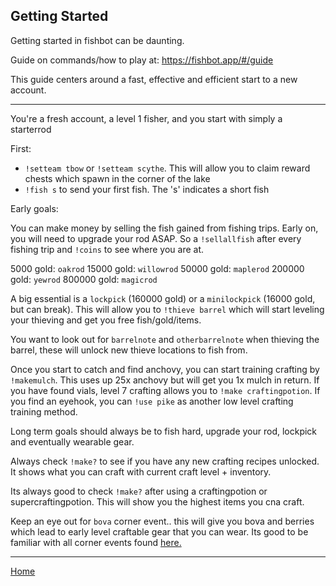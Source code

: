 ## Getting Started ##

Getting started in fishbot can be daunting.

Guide on commands/how to play at: https://fishbot.app/#/guide

This guide centers around a fast, effective and efficient start to a new account.

-----------------------------

You're a fresh account, a level 1 fisher, and you start with simply a starterrod

First:
- `!setteam tbow` or `!setteam scythe`. This will allow you to claim reward chests which spawn in the corner of the lake
- `!fish s` to send your first fish. The 's' indicates a short fish

Early goals:

You can make money by selling the fish gained from fishing trips. Early on, you will need to upgrade your rod ASAP. So a `!sellallfish` after every fishing trip and `!coins` to see where you are at.

5000 gold: `oakrod`
15000 gold: `willowrod`
50000 gold: `maplerod`
200000 gold: `yewrod`
800000 gold: `magicrod`

A big essential is a `lockpick` (160000 gold) or a `minilockpick` (16000 gold, but can break). This will allow you to `!thieve barrel` which will start leveling your thieving and get you free fish/gold/items.

You want to look out for `barrelnote` and `otherbarrelnote` when thieving the barrel, these will unlock new thieve locations to fish from.

Once you start to catch and find anchovy, you can start training crafting by `!makemulch`. This uses up 25x anchovy but will get you 1x mulch in return. If you have found vials, level 7 crafting allows you to `!make craftingpotion`. If you find an eyehook, you can `!use pike` as another low level crafting training method.

Long term goals should always be to fish hard, upgrade your rod, lockpick and eventually wearable gear. 

Always check `!make?` to see if you have any new crafting recipes unlocked. It shows what you can craft with current craft level + inventory.

Its always good to check `!make?` after using a craftingpotion or supercraftingpotion. This will show you the highest items you cna craft.

Keep an eye out for `bova` corner event.. this will give you bova and berries which lead to early level craftable gear that you can wear. Its good to be familiar with all corner events found [here.](https://fishbotapp.github.io/fishbotwiki/CornerEvents/)

-----------------------------

[Home](https://fishbotapp.github.io/fishbotwiki/)
